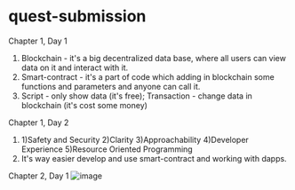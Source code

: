 # quest-submission

Chapter 1, Day 1
1. Blockchain - it's a big decentralized data base, where all users can view data on it and interact with it.
2. Smart-contract - it's a part of code which adding in blockchain some functions and parameters and anyone can call it.
3. Script - only show data (it's free); Transaction - change data in blockchain (it's cost some money)

Chapter 1, Day 2
1. 1)Safety and Security
   2)Clarity
   3)Approachability
   4)Developer Experience
   5)Resource Oriented Programming
2. It's way easier develop and use smart-contract and working with dapps.

Chapter 2, Day 1
![image](https://user-images.githubusercontent.com/106821486/172180008-033721bf-dffd-4403-b557-0fa770cbc040.png)

